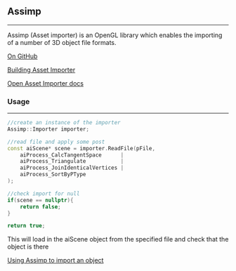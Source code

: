 ## Assimp
---
Assimp (Asset importer) is an OpenGL library which enables the importing of a number of 3D object file formats.

[On GitHub](https://github.com/assimp/assimp)

[Building Asset Importer](https://github.com/assimp/assimp/blob/master)

[Open Asset Importer docs](https://assimp-docs.readthedocs.io/en/latest/API/API-Documentation.html)

### Usage
---
```c++
//create an instance of the importer
Assimp::Importer importer;

//read file and apply some post
const aiScene* scene = importer.ReadFile(pFile,
	aiProcess_CalcTangentSpace		|
	aiProcess_Triangulate			|
	aiProcess_JoinIdenticalVertices	|
	aiProcess_SortByPType
);

//check import for null
if(scene == nullptr){
	return false;
}

return true;
```

This will load in the aiScene object from the specified file and check that the object is there

[Using Assimp to import an object](https://ogldev.org/www/tutorial22/tutorial22.html)